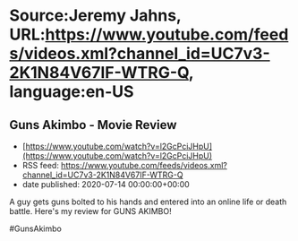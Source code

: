 # Source:Jeremy Jahns, URL:https://www.youtube.com/feeds/videos.xml?channel_id=UC7v3-2K1N84V67IF-WTRG-Q, language:en-US

## Guns Akimbo - Movie Review
 - [https://www.youtube.com/watch?v=l2GcPciJHpU](https://www.youtube.com/watch?v=l2GcPciJHpU)
 - RSS feed: https://www.youtube.com/feeds/videos.xml?channel_id=UC7v3-2K1N84V67IF-WTRG-Q
 - date published: 2020-07-14 00:00:00+00:00

A guy gets guns bolted to his hands and entered into an online life or death battle. Here's my review for GUNS AKIMBO!

#GunsAkimbo

